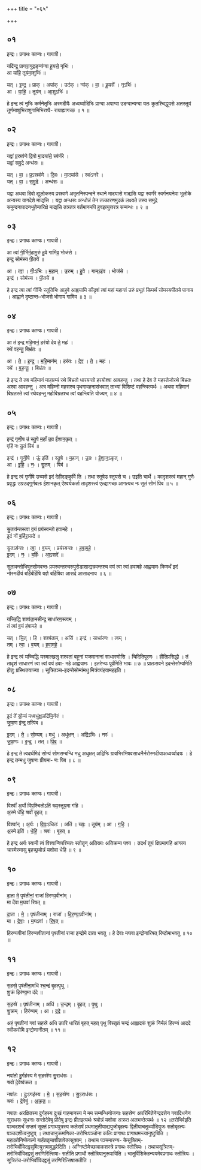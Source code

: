 +++
title = "०६५"

+++


## ०१
इन्द्रः। प्रगाथः काण्वः। गायत्री।

यदि॑न्द्र॒ प्रागपा॒गुद॒ङ्न्य॑ग्वा हू॒यसे॒ नृभिः॑ ।  
आ या॑हि॒ तूय॑मा॒शुभिः॑ ॥

यत् । इ॒न्द्र॒ । प्राक् । अपा॑क् । उद॑क् । न्य॑क् । वा॒ । हू॒यसे॑ । नृऽभिः॑ ।  
आ । या॒हि॒ । तूय॑म् । आ॒शुऽभिः॑ ॥

हे इन्द्र त्वं नृभिः कर्मनेतृभिः अस्मदीयैः अध्वर्य्वादिभिः प्राग्वा अपाग्वा उदग्वान्यग्वा यतः कुतश्चिद्धूयसे अतस्तूयं तूर्णमाशुभिराशुगामिभिरश्वै- रायाह्यागच्छ ॥ १ ॥

## ०२
इन्द्रः। प्रगाथः काण्वः। गायत्री।

यद्वा॑ प्र॒स्रव॑णे दि॒वो मा॒दया॑से॒ स्व॑र्णरे ।  
यद्वा॑ समु॒द्रे अन्ध॑सः ॥

यत् । वा॒ । प्र॒ऽस्रव॑णे । दि॒वः । मा॒दया॑से । स्वः॑ऽनरे ।  
यत् । वा॒ । स॒मु॒द्रे । अन्ध॑सः ॥

यद्वा अथवा दिवो द्युलोकस्य प्रस्रवणे अमृतनिस्पन्दने स्थाने मादयासे माद्यसि यद्वा स्वर्णरे स्वर्गनयनेवा भूलोके अन्यस्य यागदेशे माद्यसि । यद्वा अन्धसः अन्धोन्नं तेन तत्कारणमुदकं लक्ष्यते तस्य समुद्रे समुन्दनापादनभूतेन्तरिक्षे माद्यसि तत्रतत्र वर्तमानमपि हुवइत्युत्तरत्र सम्बन्धः ॥ २ ॥

## ०३
इन्द्रः। प्रगाथः काण्वः। गायत्री।

आ त्वा॑ गी॒र्भिर्म॒हामु॒रुं हु॒वे गामि॑व॒ भोज॑से ।  
इन्द्र॒ सोम॑स्य पी॒तये॑ ॥

आ । त्वा॒ । गीः॒ऽभिः । म॒हाम् । उ॒रुम् । हु॒वे । गाम्ऽइ॑व । भोज॑से ।  
इन्द्र॑ । सोम॑स्य । पी॒तये॑ ॥

हे इन्द्र त्वा त्वां गीर्भिः स्तुतिभिः आहुवे आह्वयामि कीदृशं त्वां महां महान्तं उरुं प्रभूतं किमर्थं सोमस्यपीतये पानाय । आह्वाने दृष्टान्तः-भोजसे भोगाय गामिव ॥ ३ ॥

## ०४
इन्द्रः। प्रगाथः काण्वः। गायत्री।

आ त॑ इन्द्र महि॒मानं॒ हर॑यो देव ते॒ महः॑ ।  
रथे॑ वहन्तु॒ बिभ्र॑तः ॥

आ । ते॒ । इ॒न्द्र॒ । म॒हि॒मान॑म् । हर॑यः । दे॒व॒ । ते॒ । महः॑ ।  
रथे॑ । व॒ह॒न्तु॒ । बिभ्र॑तः ॥

हे इन्द्र ते तव महिमानं माहात्म्यं रथे बिभ्रतो धारयन्तो हरयोश्वा आवहन्तु । तथा हे देव ते महस्तेजोरथे बिभ्रतः अश्वा आवहन्तु । अत्र महिम्नो महसश्च पृथगावहनासंभवात् ताभ्यां विशिष्टं वहन्त्वित्यर्थः । अथवा महिमानं बिभ्रतस्ते त्वां रथेवहन्तु महोबिभ्रतश्च त्वां वहन्त्विति योज्यम् ॥ ४ ॥

## ०५
इन्द्रः। प्रगाथः काण्वः। गायत्री।

इन्द्र॑ गृणी॒ष उ॑ स्तु॒षे म॒हाँ उ॒ग्र ई॑शान॒कृत् ।  
एहि॑ नः सु॒तं पिब॑ ॥

इन्द्र॑ । गृ॒णी॒षे । ऊं॒ इति॑ । स्तु॒षे । म॒हान् । उ॒ग्रः । ई॒शा॒न॒ऽकृत् ।  
आ । इ॒हि॒ । नः॒ । सु॒तम् । पिब॑ ॥

हे इन्द्र त्वं गृणीषे उच्यसे इदं देहीदङ्कुर्वि ति । तथा स्तुषेउ स्तूयसे च । उइति चार्थे । कादृशस्त्वं महान् गुणैः प्रवृद्धः उग्रउद्गूर्णबलः ईशानकृत् ऎश्वर्यकर्ता तादृशस्त्वं एत्द्यागच्छ आगत्यच नः सुतं सोमं पिब ॥ ५ ॥

## ०६
इन्द्रः। प्रगाथः काण्वः। गायत्री।

सु॒ताव॑न्तस्त्वा व॒यं प्रय॑स्वन्तो हवामहे ।  
इ॒दं नो॑ ब॒र्हिरा॒सदे॑ ॥

सु॒तऽव॑न्तः । त्वा॒ । व॒यम् । प्रय॑स्वन्तः । ह॒वा॒म॒हे॒ ।  
इ॒दम् । नः॒ । ब॒र्हिः । आ॒ऽसदे॑ ॥

सुतावन्तोभिषुतसोमवन्तः प्रयस्वन्तश्चरुपुरोडाशाद्यन्नवन्तश्च वयं त्वा त्वां हवामहे आह्वयामः किमर्थं इदं नोस्मदीयं बर्हिर्बर्हिषि यज्ञे बर्हिषिवा आसदे आसादनाय ॥ ६ ॥

## ०७
इन्द्रः। प्रगाथः काण्वः। गायत्री।

यच्चि॒द्धि शश्व॑ता॒मसीन्द्र॒ साधा॑रण॒स्त्वम् ।  
तं त्वा॑ व॒यं ह॑वामहे ॥

यत् । चि॒त् । हि । शश्व॑ताम् । असि॑ । इन्द्र॑ । साधा॑रणः । त्वम् ।  
तम् । त्वा॒ । व॒यम् । ह॒वा॒म॒हे॒ ॥

हे इन्द्र त्वं यच्चिद्धि यस्मात्खलु शश्वतां बहूनां यजमानानां साधारणोसि । चिदितिपूरणः । हीतिप्रसिद्धौ । तं तादृशं साधारणं त्वा त्वां वयं हवा- महे आह्वयामः । इतरेभ्यः पूर्वमिति भावः ॥ ७ ॥ प्रातःसवने इदन्तेसोम्यमिति होतुः प्रस्थितयाज्या । सूत्रितञ्च-इदन्तेसोम्यंमधु मित्रंवयंहवामहइति ।

## ०८
इन्द्रः। प्रगाथः काण्वः। गायत्री।

इ॒दं ते॑ सो॒म्यं मध्वधु॑क्ष॒न्नद्रि॑भि॒र्नरः॑ ।  
जु॒षा॒ण इ॑न्द्र॒ तत्पि॑ब ॥

इ॒दम् । ते॒ । सो॒म्यम् । मधु॑ । अधु॑क्षन् । अद्रि॑ऽभिः । नरः॑ ।  
जु॒षा॒णः । इ॒न्द्र॒ । तत् । पि॒ब॒ ॥

हे इन्द्र ते त्वदर्थमिदं सोम्यं सोमसम्बन्धि मधु अधुक्षत् अद्रिभिः ग्रावभिरभिषवसाधनैर्नरोस्मदीयाअध्वर्य्वादयः । हे इन्द्र तन्मधु जुषाणः प्रीयमा- णः पिब ॥ ८ ॥

## ०९
इन्द्रः। प्रगाथः काण्वः। गायत्री।

विश्वाँ॑ अ॒र्यो वि॑प॒श्चितोऽति॑ ख्य॒स्तूय॒मा ग॑हि ।  
अ॒स्मे धे॑हि॒ श्रवो॑ बृ॒हत् ॥

विश्वा॑न् । अ॒र्यः । वि॒पः॒ऽचितः॑ । अति॑ । ख्यः॒ । तूय॑म् । आ । ग॒हि॒ ।  
अ॒स्मे इति॑ । धे॒हि॒ । श्रवः॑ । बृ॒हत् ॥

हे इन्द्र अर्यः स्वामी त्वं विश्वान्विपश्चितः स्तोतॄन् अतिख्यः अतिक्रम्य पश्य । तदर्थं तूयं क्षिप्रमागहि आगत्य चास्मेस्मासु बृहच्छ्रवोन्नं यशोवा धेहि ॥ ९ ॥

## १०
इन्द्रः। प्रगाथः काण्वः। गायत्री।

दा॒ता मे॒ पृष॑तीनां॒ राजा॑ हिरण्य॒वीना॑म् ।  
मा दे॑वा म॒घवा॑ रिषत् ॥

दा॒ता । मे॒ । पृष॑तीनाम् । राजा॑ । हि॒र॒ण्य॒ऽवीना॑म् ।  
मा । दे॒वाः॒ । म॒घऽवा॑ । रि॒ष॒त् ॥

हिरण्यवीनां हिरण्यवीतानां पृषतीनां राजा इन्द्रोमे दाता भवतु । हे देवाः मघवा इन्द्रोनारिषत् रिष्टोमाभवतु ॥ १० ॥

## ११
इन्द्रः। प्रगाथः काण्वः। गायत्री।

स॒हस्रे॒ पृष॑तीना॒मधि॑ श्च॒न्द्रं बृ॒हत्पृ॒थु ।  
शु॒क्रं हिर॑ण्य॒मा द॑दे ॥

स॒हस्रे॑ । पृष॑तीनाम् । अधि॑ । च॒न्द्रम् । बृ॒हत् । पृ॒थु ।  
शु॒क्रम् । हिर॑ण्यम् । आ । द॒दे॒ ॥

अहं पृषतीनां गवां सहस्रे अधि उपरि धारितं बृहत् महत् पृथु विस्तृतं चन्द्रं आह्लादकं शुक्रं निर्मलं हिरण्यं आददे स्वीकरोमि इन्द्रोणानीतम् ॥ ११ ॥

## १२
इन्द्रः। प्रगाथः काण्वः। गायत्री।

नपा॑तो दु॒र्गह॑स्य मे स॒हस्रे॑ण सु॒राध॑सः ।  
श्रवो॑ दे॒वेष्व॑क्रत ॥

नपा॑तः । दुः॒ऽगह॑स्य । मे॒ । स॒हस्रे॑ण । सु॒ऽराध॑सः ।  
श्रवः॑ । दे॒वेषु॑ । अ॒क्र॒त॒ ॥

नपातः अरक्षितस्य दुर्गहस्य दुःखं गाहमानस्य मे मम सम्बन्धिनोजनाः सहस्रेण अपरिमितेनेन्द्रदत्तेन गवादिधनेन सुराधसः सुधनाः सन्तोदेवेषु प्रीतेषु इन्द्रः प्रीतइत्यर्थः श्रवोन्नं यशोवा अक्रत अलभन्तेत्यर्थः ॥ १२ ॥तरोभिर्वइति पञ्चदशर्चं सप्तमं सूक्तं प्रगाथपुत्रस्य कलेरार्षं प्रथमातृतीयाद्ययुजोबृहत्यः द्वितीयाचतुर्थ्यादियुजः सतोबृहत्यः पञ्चदशीत्वनुष्टुप् । तथाचानुक्रमणिका-तरोभिःपञ्चोना कलिः प्रागाथः प्रागाथमन्त्यानुष्टुबिति । महाव्रतेनिष्केवल्ये बार्हततृचाशीतावेतत्सूक्तम् । तथाच पञ्चमारण्य- केसूत्रितम्-तरोभिर्वोविदद्वसुमित्युत्तमामुद्धरेदिति । अग्निष्टोमेच्छावाकशस्त्रे प्रगाथः स्तोत्रियः । तथाचसूत्रितम्-तरोभिर्वोविदद्वसुं तरणिरित्सिषा- सतीति प्रगाथौ स्तोत्रियानुरूपाविति । चातुर्विंशिकेहन्ययमेवप्रगाथः स्तोत्रियः । सूत्रितंच-तरोभिर्वोविदद्वसुं तरणिरित्सिषासतीति ।